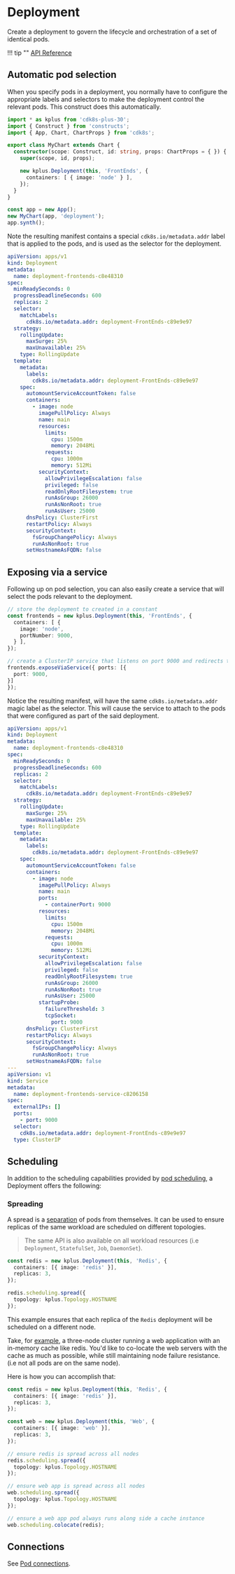 # Deployment

Create a deployment to govern the lifecycle and orchestration of a set of identical pods.

!!! tip ""
    [API Reference](../../reference/cdk8s-plus-30/typescript.md#deployment)

## Automatic pod selection

When you specify pods in a deployment, you normally have to configure the appropriate labels and selectors to
make the deployment control the relevant pods. This construct does this automatically.

```typescript
import * as kplus from 'cdk8s-plus-30';
import { Construct } from 'constructs';
import { App, Chart, ChartProps } from 'cdk8s';

export class MyChart extends Chart {
  constructor(scope: Construct, id: string, props: ChartProps = { }) {
    super(scope, id, props);

    new kplus.Deployment(this, 'FrontEnds', {
      containers: [ { image: 'node' } ],
    });
  }
}

const app = new App();
new MyChart(app, 'deployment');
app.synth();
```

Note the resulting manifest contains a special `cdk8s.io/metadata.addr` label that is applied to the pods, and is used as
the selector for the deployment.

```yaml
apiVersion: apps/v1
kind: Deployment
metadata:
  name: deployment-frontends-c8e48310
spec:
  minReadySeconds: 0
  progressDeadlineSeconds: 600
  replicas: 2
  selector:
    matchLabels:
      cdk8s.io/metadata.addr: deployment-FrontEnds-c89e9e97
  strategy:
    rollingUpdate:
      maxSurge: 25%
      maxUnavailable: 25%
    type: RollingUpdate
  template:
    metadata:
      labels:
        cdk8s.io/metadata.addr: deployment-FrontEnds-c89e9e97
    spec:
      automountServiceAccountToken: false
      containers:
        - image: node
          imagePullPolicy: Always
          name: main
          resources:
            limits:
              cpu: 1500m
              memory: 2048Mi
            requests:
              cpu: 1000m
              memory: 512Mi
          securityContext:
            allowPrivilegeEscalation: false
            privileged: false
            readOnlyRootFilesystem: true
            runAsGroup: 26000
            runAsNonRoot: true
            runAsUser: 25000
      dnsPolicy: ClusterFirst
      restartPolicy: Always
      securityContext:
        fsGroupChangePolicy: Always
        runAsNonRoot: true
      setHostnameAsFQDN: false
```

## Exposing via a service

Following up on pod selection, you can also easily create a service that will select the pods relevant to the deployment.

```typescript
// store the deployment to created in a constant
const frontends = new kplus.Deployment(this, 'FrontEnds', {
  containers: [ {
    image: 'node',
    portNumber: 9000,
  } ],
});

// create a ClusterIP service that listens on port 9000 and redirects to port 9000 on the containers.
frontends.exposeViaService({ ports: [{
  port: 9000,
}]
});
```

Notice the resulting manifest, will have the same `cdk8s.io/metadata.addr` magic label as the selector.
This will cause the service to attach to the pods that were configured as part of the said deployment.

```yaml
apiVersion: apps/v1
kind: Deployment
metadata:
  name: deployment-frontends-c8e48310
spec:
  minReadySeconds: 0
  progressDeadlineSeconds: 600
  replicas: 2
  selector:
    matchLabels:
      cdk8s.io/metadata.addr: deployment-FrontEnds-c89e9e97
  strategy:
    rollingUpdate:
      maxSurge: 25%
      maxUnavailable: 25%
    type: RollingUpdate
  template:
    metadata:
      labels:
        cdk8s.io/metadata.addr: deployment-FrontEnds-c89e9e97
    spec:
      automountServiceAccountToken: false
      containers:
        - image: node
          imagePullPolicy: Always
          name: main
          ports:
            - containerPort: 9000
          resources:
            limits:
              cpu: 1500m
              memory: 2048Mi
            requests:
              cpu: 1000m
              memory: 512Mi
          securityContext:
            allowPrivilegeEscalation: false
            privileged: false
            readOnlyRootFilesystem: true
            runAsGroup: 26000
            runAsNonRoot: true
            runAsUser: 25000
          startupProbe:
            failureThreshold: 3
            tcpSocket:
              port: 9000
      dnsPolicy: ClusterFirst
      restartPolicy: Always
      securityContext:
        fsGroupChangePolicy: Always
        runAsNonRoot: true
      setHostnameAsFQDN: false
---
apiVersion: v1
kind: Service
metadata:
  name: deployment-frontends-service-c8206158
spec:
  externalIPs: []
  ports:
    - port: 9000
  selector:
    cdk8s.io/metadata.addr: deployment-FrontEnds-c89e9e97
  type: ClusterIP
```

## Scheduling

In addition to the scheduling capabilities provided by [pod scheduling](./pod.md#scheduling),
a Deployment offers the following:

### Spreading

A spread is a [separation](./pod.md#pod-separation) of pods from themselves.
It can be used to ensure replicas of the same workload are scheduled on different topologies.

> The same API is also available on all workload resources (i.e `Deployment`, `StatefulSet`, `Job`, `DaemonSet`).

```typescript
const redis = new kplus.Deployment(this, 'Redis', {
  containers: [{ image: 'redis' }],
  replicas: 3,
});

redis.scheduling.spread({
  topology: kplus.Topology.HOSTNAME
});
```

This example ensures that each replica of the `Redis` deployment
will be scheduled on a different node.

Take, for [example](https://kubernetes.io/docs/concepts/scheduling-eviction/assign-pod-node/#more-practical-use-cases), a three-node cluster running a web application with an in-memory cache like redis. You'd like to co-locate the web servers with the cache as much as possible, while still maintaining node failure resistance. (i.e not all pods are on the same node).

Here is how you can accomplish that:

```typescript
const redis = new kplus.Deployment(this, 'Redis', {
  containers: [{ image: 'redis' }],
  replicas: 3,
});

const web = new kplus.Deployment(this, 'Web', {
  containers: [{ image: 'web' }],
  replicas: 3,
});

// ensure redis is spread across all nodes
redis.scheduling.spread({
  topology: kplus.Topology.HOSTNAME
});

// ensure web app is spread across all nodes
web.scheduling.spread({
  topology: kplus.Topology.HOSTNAME
});

// ensure a web app pod always runs along side a cache instance
web.scheduling.colocate(redis);
```

## Connections

See [Pod connections](./pod.md#connections).
